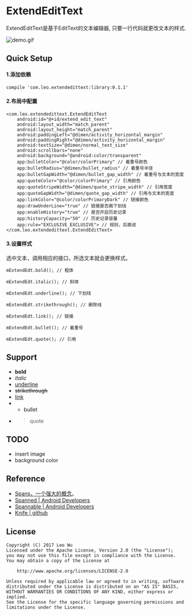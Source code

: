 # ExtendEditText

ExtendEditText是基于EditText的文本编辑器, 只要一行代码就更改文本的样式.

![demo.gif](./gif/demo.gif "demo.gif")

## Quick Setup
#### 1.添加依赖
```
compile 'com.leo.extendedittext:library:0.1.1'
```

#### 2.布局中配置
```
<com.leo.extendedittext.ExtendEditText
	android:id="@+id/extend_edit_text"
	android:layout_width="match_parent"
	android:layout_height="match_parent"
	android:paddingLeft="@dimen/activity_horizontal_margin"
	android:paddingRight="@dimen/activity_horizontal_margin"
	android:textSize="@dimen/normal_text_size"
	android:scrollbars="none"
	android:background="@android:color/transparent"
	app:bulletColor="@color/colorPrimary" // 着重号颜色
	app:bulletRadius="@dimen/bullet_radius" // 着重号半径
	app:bulletGapWidth="@dimen/bullet_gap_width" // 着重号与文本的宽度
	app:quoteColor="@color/colorPrimary" // 引用颜色
	app:quoteStripeWidth="@dimen/quote_stripe_width" // 引用宽度
	app:quoteGapWidth="@dimen/quote_gap_width" // 引用与文本的宽度
	app:linkColor="@color/colorPrimaryDark" // 链接颜色
	app:drawUnderLine="true" // 链接是否画下划线
	app:enableHistory="true" // 是否开启历史记录
	app:historyCapacity="50" // 历史记录容量
	app:rule="EXCLUSIVE_EXCLUSIVE"> // 规则，后面说
</com.leo.extendedittext.ExtendEditText>
```

#### 3.设置样式
选中文本，调用相应的接口，所选文本就会更换样式。
```
mExtendEdt.bold(); // 粗体

mExtendEdt.italic(); // 斜体

mExtendEdt.underline(); // 下划线

mExtendEdt.strikethrough(); // 删除线

mExtendEdt.link(); // 链接

mExtendEdt.bullet(); // 着重号

mExtendEdt.quote(); // 引用
```

## Support
- **bold**
- *italic*
- <u>underline</u>
- <s>strikethrough</s>
- [link](https://github.com/LeoExer/ExtendEditText)
- - bullet
- >quote

## TODO
- insert image
- background color

## Reference
- [Spans，一个强大的概念](https://rocko.xyz/2015/03/04/%E3%80%90%E8%AF%91%E3%80%91Spans%EF%BC%8C%E4%B8%80%E4%B8%AA%E5%BC%BA%E5%A4%A7%E7%9A%84%E6%A6%82%E5%BF%B5/#使用自定义的span)。
- [Spanned | Android Developers](http://developer.android.com/reference/android/text/Spanned.html)
- [Spannable | Android Developers](https://developer.android.com/reference/android/text/Spannable.html)
- [Knife | github](https://github.com/mthli/Knife)

## License
```
Copyright (C) 2017 Leo Wu
Licensed under the Apache License, Version 2.0 (the "License");
you may not use this file except in compliance with the License.
You may obtain a copy of the License at

    http://www.apache.org/licenses/LICENSE-2.0

Unless required by applicable law or agreed to in writing, software
distributed under the License is distributed on an "AS IS" BASIS,
WITHOUT WARRANTIES OR CONDITIONS OF ANY KIND, either express or implied.
See the License for the specific language governing permissions and
limitations under the License.
```
    
